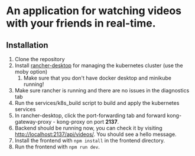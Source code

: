 # An application for watching videos with your friends in real-time.

## Installation
1. Clone the repository
2. Install [rancher-desktop](https://rancherdesktop.io/) for managing the kubernetes cluster (use the moby option)
   1. Make sure that you don't have docker desktop and minikube running!
3. Make sure rancher is running and there are no issues in the diagnostics tab
4. Run the services/k8s_build script to build and apply the kubernetes services
5. In rancher-desktop, click the port-forwarding tab and forward kong-gateway-proxy - kong-proxy on port **2137**.
6. Backend should be running now, you can check it by visiting [http://localhost:2137/api/videos/](http://localhost:2137/api/videos/). You should see a hello message.
7. Install the frontend with `npm install` in the frontend directory.
8. Run the frontend with `npm run dev`.